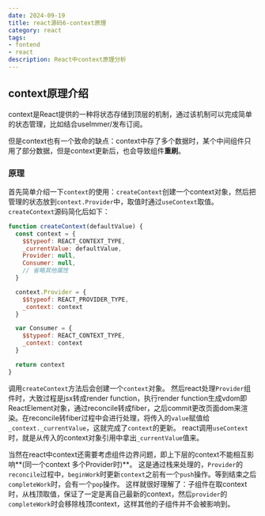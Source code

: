```yaml
---
date: 2024-09-19
title: react源码6-context原理
category: react
tags:
- fontend
- react
description: React中context原理分析
---
```

## context原理介绍

context是React提供的一种将状态存储到顶层的机制，通过该机制可以完成简单的状态管理，比如结合useImmer/发布订阅。

但是context也有一个致命的缺点：context中存了多个数据时，某个中间组件只用了部分数据，但是context更新后，也会导致组件**重刷**。

### 原理

首先简单介绍一下`context`的使用：`createContext`创建一个context对象，然后把管理的状态放到`context.Provider`中，取值时通过`useContext`取值。
`createContext`源码简化后如下：

```js
function createContext(defaultValue) {
  const context = {
    $$typeof: REACT_CONTEXT_TYPE,
    _currentValue: defaultValue,
    Provider: null,
    Consumer: null,
    // 省略其他属性
  }

  context.Provider = {
    $$typeof: REACT_PROVIDER_TYPE,
    _context: context
  }

  var Consumer = {
    $$typeof: REACT_CONTEXT_TYPE,
    _context: context
  }

  return context
}

```

调用`createContext`方法后会创建一个`context`对象。
然后react处理`Provider`组件时，大致过程是jsx转成render function，执行render function生成vdom即ReactElement对象，通过reconcile转成fiber，之后commit更改页面dom来渲染。在reconcile转fiber过程中会进行处理，将传入的`value`赋值给`_context._currentValue`，这就完成了`context`的更新。
react调用`useContext`时，就是从传入的context对象引用中拿出`_currentValue`值来。

当然在react中context还需要考虑组件边界问题，即上下层的context不能相互影响**(同一个context 多个Provider时)**。
这是通过栈来处理的，`Provider`的`reconcile`过程中，`beginWork`时更新`context`之前有一个`push`操作。等到结束之后`completeWork`时，会有一个`pop`操作。
这样就很好理解了：子组件在取context时，从栈顶取值，保证了一定是离自己最新的context，然后`provider`的`completeWork`时会移除栈顶context，这样其他的子组件并不会被影响到。

